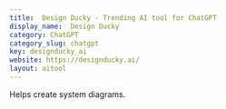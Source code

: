 ```yaml
---
title:  Design Ducky - Trending AI tool for ChatGPT
display_name:  Design Ducky
category: ChatGPT
category_slug: chatgpt
key: designducky_ai
website: https://designducky.ai/
layout: aitool
---
```


Helps create system diagrams.
